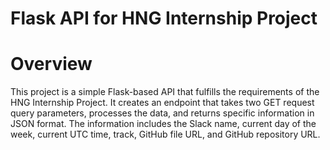 # Flask API for HNG Internship Project
# Overview
This project is a simple Flask-based API that fulfills the requirements of the HNG Internship Project. It creates an endpoint that takes two GET request query parameters, processes the data, and returns specific information in JSON format. The information includes the Slack name, current day of the week, current UTC time, track, GitHub file URL, and GitHub repository URL.
